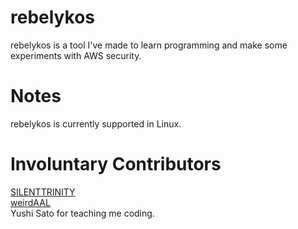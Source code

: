 # rebelykos
rebelykos is a tool I've made to learn programming and make some experiments with AWS security.

# Notes
rebelykos is currently supported in Linux.

# Involuntary Contributors
[SILENTTRINITY](https://github.com/byt3bl33d3r/SILENTTRINITY)<br />
[weirdAAL](https://github.com/carnal0wnage/weirdAAL)<br />
Yushi Sato for teaching me coding.<br />
